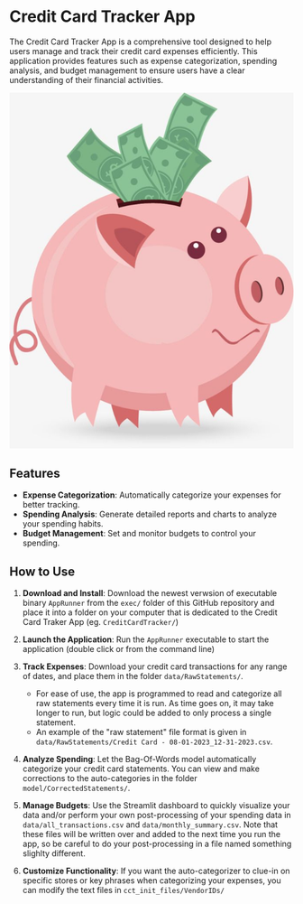 # Credit Card Tracker App

The Credit Card Tracker App is a comprehensive tool designed to help users manage and track their credit card expenses efficiently. This application provides features such as expense categorization, spending analysis, and budget management to ensure users have a clear understanding of their financial activities.

![alt text](cct_init_files/piggybank.png)

## Features

- **Expense Categorization**: Automatically categorize your expenses for better tracking.
- **Spending Analysis**: Generate detailed reports and charts to analyze your spending habits.
- **Budget Management**: Set and monitor budgets to control your spending.

## How to Use

1. **Download and Install**: Download the newest verwsion of executable binary `AppRunner` from the `exec/` folder of this GitHub repository and place it into a folder on your computer that is dedicated to the Credit Card Traker App (eg. `CreditCardTracker/`)
2. **Launch the Application**: Run the `AppRunner` executable to start the application (double click or from the command line)
3. **Track Expenses**: Download your credit card transactions for any range of dates, and place them in the folder `data/RawStatements/`.
    - For ease of use, the app is programmed to read and categorize all raw statements every time it is run. As time goes on, it may take longer to run, but logic could be added to only process a single statement.
    - An example of the "raw statement" file format is given in `data/RawStatements/Credit Card - 08-01-2023_12-31-2023.csv`.
4. **Analyze Spending**: Let the Bag-Of-Words model automatically categorize your credit card statements. You can view and make corrections to the auto-categories in the folder `model/CorrectedStatements/`.

5. **Manage Budgets**: Use the Streamlit dashboard to quickly visualize your data and/or perform your own post-processing of your spending data in `data/all_transactions.csv` and `data/monthly_summary.csv`. Note that these files will be written over and added to the next time you run the app, so be careful to do your post-processing in a file named something slighlty different.

6. **Customize Functionality**: If you want the auto-categorizer to clue-in on specific stores or key phrases when categorizing your expenses, you can modify the text files in `cct_init_files/VendorIDs/`
